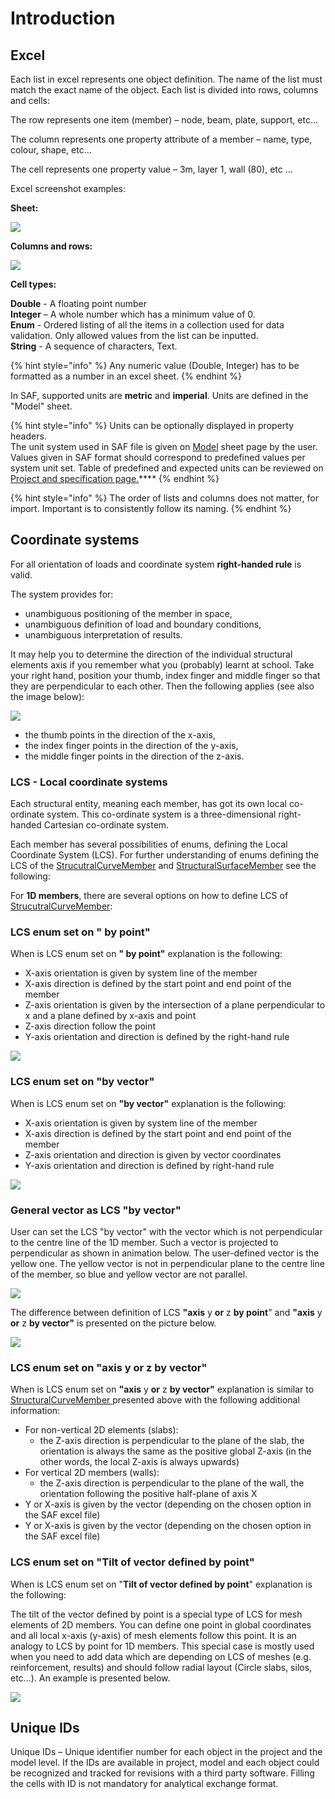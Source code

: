 # Introduction

## Excel

Each list in excel represents one object definition. The name of the list must match the exact name of the object. Each list is divided into rows, columns and cells:

The row represents one item \(member\) – node, beam, plate, support, etc…

The column represents one property attribute of a member – name, type, colour, shape, etc…

The cell represents one property value – 3m, layer 1, wall \(80\), etc …

Excel screenshot examples:

**Sheet:**

![](.gitbook/assets/introduction1.png)

**Columns and rows:**

![](.gitbook/assets/introduction2.png)

**Cell types:**

**Double** - A floating point number  
**Integer** – A whole number which has a minimum value of 0.  
**Enum** - Ordered listing of all the items in a collection used for data validation. Only allowed values from the list can be inputted.  
**String** - A sequence of characters, Text.

{% hint style="info" %}
Any numeric value \(Double, Integer\) has to be formatted as a number in an excel sheet.
{% endhint %}

 In SAF, supported units are **metric** and **imperial**. Units are defined in the "Model" sheet.

{% hint style="info" %}
Units can be optionally displayed in property headers.  
The unit system used in SAF file is given on [Model](https://saf.guide/Content/2_Project%20and%20model%20specifications.htm) sheet page by the user.  
Values given in SAF format should correspond to predefined values per system unit set. Table of predefined and expected units can be reviewed on [Project and specification page.](https://saf.guide/Content/2_Project%20and%20model%20specifications.htm)\*\*\*\*
{% endhint %}

{% hint style="info" %}
The order of lists and columns does not matter, for import. Important is to consistently follow its naming.
{% endhint %}

## **Coordinate systems**

For all orientation of loads and coordinate system **right-handed rule** is valid.

The system provides for:

* unambiguous positioning of the member in space,
* unambiguous definition of load and boundary conditions,
* unambiguous interpretation of results.

It may help you to determine the direction of the individual structural elements axis if you remember what you \(probably\) learnt at school. Take your right hand, position your thumb, index finger and middle finger so that they are perpendicular to each other. Then the following applies \(see also the image below\):

![](.gitbook/assets/introduction3.png)

* the thumb points in the direction of the x-axis,
* the index finger points in the direction of the y-axis,
* the middle finger points in the direction of the z-axis.

###  **LCS - Local coordinate systems**

Each structural entity, meaning each member, has got its own local co-ordinate system. This co-ordinate system is a three-dimensional right-handed Cartesian co-ordinate system.

Each member has several possibilities of enums, defining the Local Coordinate System \(LCS\). For further understanding of enums defining the LCS of the [StrucutralCurveMember](https://saf.guide/Content/A_Objects/7_StructuralCurveMember.htm) and [StructuralSurfaceMember](https://saf.guide/Content/A_Objects/8_StructuralSurfaceMember.htm) see the following:

For **1D members**, there are several options on how to define LCS of [StrucutralCurveMember](https://saf.guide/Content/A_Objects/7_StructuralCurveMember.htm):  


### LCS enum set on **" by point"**

When is LCS enum set on **" by point"** explanation is the following:

* X-axis orientation is given by system line of the member
* X-axis direction is defined by the start point and end point of the member
* Z-axis orientation is given by the intersection of a plane perpendicular to x and a plane defined by x-axis and point
* Z-axis direction follow the point
* Y-axis orientation and direction is defined by the right-hand rule

![](.gitbook/assets/introduction_lcs_by_point_v2.png)

### LCS enum set on **"by vector"** 

When is LCS enum set on **"by vector"** explanation is the following:

* X-axis orientation is given by system line of the member
* X-axis direction is defined by the start point and end point of the member
* Z-axis orientation and direction is given by vector coordinates
* Y-axis orientation and direction is defined by right-hand rule

![](.gitbook/assets/introduction_lcs_by_vector_v2.png)

### General vector as LCS **"by vector"**

User can set the LCS "by vector" with the vector which is not perpendicular to the centre line of the 1D member. Such a vector is projected to perpendicular as shown in animation below. The user-defined vector is the yellow one. The yellow vector is not in perpendicular plane to the centre line of the member, so blue and yellow vector are not parallel.

![](.gitbook/assets/introduction_lcs_by_general_vector.gif)

The difference between definition of LCS **"axis** y **or** z **by point**" and **"axis** y **or** z **by vector"** is presented on the picture below.

![](.gitbook/assets/introduction5.png)

### LCS enum set on **"axis** y **or** z **by vector"**

When is LCS enum set on **"axis** y **or** z **by vector"** explanation is similar to [StructuralCurveMember ](https://saf.guide/Content/A_Objects/8_StructuralSurfaceMember.htm)presented above with the following additional information:

* For non-vertical 2D elements \(slabs\):
  * the Z-axis direction is perpendicular to the plane of the slab, the orientation is always the same as the positive global Z-axis \(in the other words, the local Z-axis is always upwards\)
* For vertical 2D members \(walls\):
  * the Z-axis direction is perpendicular to the plane of the wall, the orientation following the positive half-plane of axis X
* Y or X-axis is given by the vector \(depending on the chosen option in the SAF excel file\)
* Y or X-axis is given by the vector \(depending on the chosen option in the SAF excel file\)

### LCS enum set on "**Tilt of vector defined by point**"

When is LCS enum set on "**Tilt of vector defined by point**" explanation is the following:

The tilt of the vector defined by point is a special type of LCS for mesh elements of 2D members. You can define one point in global coordinates and all local x-axis \(y-axis\) of mesh elements follow this point. It is an analogy to LCS by point for 1D members. This special case is mostly used when you need to add data which are depending on LCS of meshes \(e.g. reinforcement, results\) and should follow radial layout \(Circle slabs, silos, etc…\). An example is presented below.

![](.gitbook/assets/introduction6_tilt_of-vector.png)



## **Unique IDs**

Unique IDs – Unique identifier number for each object in the project and the model level. If the IDs are available in project, model and each object could be recognized and tracked for revisions with a third party software. Filling the cells with ID is not mandatory for analytical exchange format.  








  



